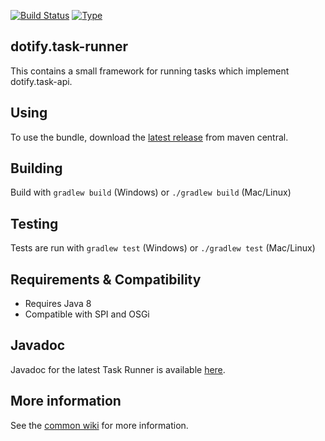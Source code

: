 [![Build Status](https://travis-ci.org/brailleapps/dotify.task-runner.svg?branch=master)](https://travis-ci.org/brailleapps/dotify.task-runner)
[![Type](https://img.shields.io/badge/type-library_bundle-blue.svg)](https://github.com/brailleapps/wiki/wiki/Types)

## dotify.task-runner ##
This contains a small framework for running tasks which implement dotify.task-api.

## Using ##
To use the bundle, download the [latest release](
http://search.maven.org/#search%7Cga%7C1%7Cg%3A%22org.daisy.dotify%22%20AND%20a%3A%22dotify.task-runner%22) from maven central. 

## Building ##
Build with `gradlew build` (Windows) or `./gradlew build` (Mac/Linux)

## Testing ##
Tests are run with `gradlew test` (Windows) or `./gradlew test` (Mac/Linux)

## Requirements & Compatibility ##
- Requires Java 8
- Compatible with SPI and OSGi

## Javadoc ##
Javadoc for the latest Task Runner is available [here](http://brailleapps.github.io/dotify.task-runner/latest/javadoc/).

## More information ##
See the [common wiki](https://github.com/brailleapps/wiki/wiki) for more information.
